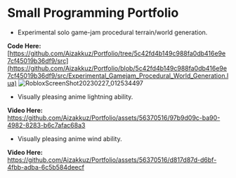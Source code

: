 # Small Programming Portfolio

- Experimental solo game-jam procedural terrain/world generation.

**Code Here:** [https://github.com/Aizakkuz/Portfolio/tree/5c42fd4b149c988fa0db416e9e7cf45019b36df9/src](https://github.com/Aizakkuz/Portfolio/blob/5c42fd4b149c988fa0db416e9e7cf45019b36df9/src/Experimental_Gamejam_Procedural_World_Generation.lua)
![RobloxScreenShot20230227_012534497](https://github.com/Aizakkuz/Portfolio/assets/56370516/7a9a6973-ca67-4a7d-95de-88ba6ca60604)

- Visually pleasing anime lightning ability.

**Video Here:** https://github.com/Aizakkuz/Portfolio/assets/56370516/97b9d09c-ba90-4982-8283-b6c7afac68a3

- Visually pleasing anime wind ability.

**Video Here:** https://github.com/Aizakkuz/Portfolio/assets/56370516/d817d87d-d6bf-4fbb-adba-6c5b584deecf

